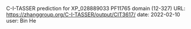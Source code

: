 C-I-TASSER prediction for XP_028889033 PF11765 domain (12-327)
URL: https://zhanggroup.org/C-I-TASSER/output/CIT3617/
date: 2022-02-10
user: Bin He
